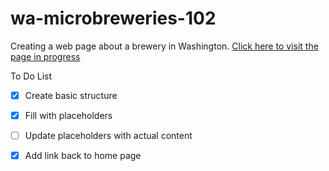 # wa-microbreweries-102

Creating a web page about a brewery in Washington.
[Click here to visit the page in progress](https://jnelsonholding.github.io/wa-microbreweries-102/)

To Do List

- [x] Create basic structure
- [x] Fill with placeholders
- [ ] Update placeholders with actual content
- [x] Add link back to home page


